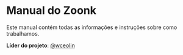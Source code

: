 # Manual do Zoonk

Este manual contém todas as informações e instruções sobre como trabalhamos.

**Líder do projeto**: [@wceolin](https://github.com/wceolin)
